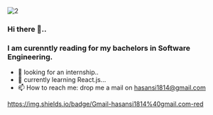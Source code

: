 ![2](https://user-images.githubusercontent.com/63632399/124312301-b1cf7680-db8c-11eb-94cf-8a86bf68c25f.png)
### Hi there 👋..
### I am curenntly reading for my bachelors in Software Engineering. 
- 🤔 looking for an internship..
- 🌱 currently learning React.js...
- 📫 How to reach me: drop me a mail on hasansi1814@gmail.com

https://img.shields.io/badge/Gmail-hasansi1814%40gmail.com-red
<!--
**hasansin/hasansin** is a ✨ _special_ ✨ repository because its `README.md` (this file) appears on your GitHub profile.

Here are some ideas to get you started:

- 🔭 I’m currently working on ...
- 🌱 I’m currently learning ...
- 👯 I’m looking to collaborate on ...
- 🤔 I’m looking for help with ...
- 💬 Ask me about ...
- 📫 How to reach me: ...
- 😄 Pronouns: ...
- ⚡ Fun fact: ...
-->

